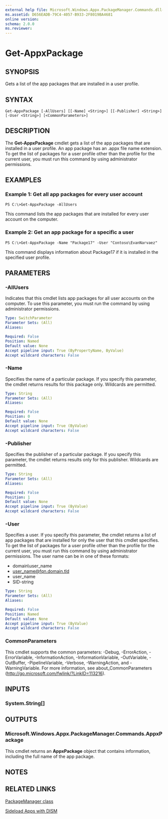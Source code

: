 ```yaml
---
external help file: Microsoft.Windows.Appx.PackageManager.Commands.dll-Help.xml
ms.assetid: D656EADB-79C4-4057-B933-2F8019BA4681
online version: 
schema: 2.0.0
ms.reviewer:
---
```


# Get-AppxPackage

## SYNOPSIS
Gets a list of the app packages that are installed in a user profile.

## SYNTAX

```
Get-AppxPackage [-AllUsers] [[-Name] <String>] [[-Publisher] <String>] [-User <String>] [<CommonParameters>]
```

## DESCRIPTION
The **Get-AppxPackage** cmdlet gets a list of the app packages that are installed in a user profile.
An app package has an .appx file name extension.
To get the list of packages for a user profile other than the profile for the current user, you must run this command by using administrator permissions.

## EXAMPLES

### Example 1: Get all app packages for every user account
```
PS C:\>Get-AppxPackage -AllUsers
```

This command lists the app packages that are installed for every user account on the computer.

### Example 2: Get an app package for a specific a user
```
PS C:\>Get-AppxPackage -Name "Package17" -User "Contoso\EvanNarvaez"
```

This command displays information about Package17 if it is installed in the specified user profile.

## PARAMETERS

### -AllUsers
Indicates that this cmdlet lists app packages for all user accounts on the computer.
To use this parameter, you must run the command by using administrator permissions.

```yaml
Type: SwitchParameter
Parameter Sets: (All)
Aliases: 

Required: False
Position: Named
Default value: None
Accept pipeline input: True (ByPropertyName, ByValue)
Accept wildcard characters: False
```

### -Name
Specifies the name of a particular package.
If you specify this parameter, the cmdlet returns results for this package only.
Wildcards are permitted.

```yaml
Type: String
Parameter Sets: (All)
Aliases: 

Required: False
Position: 0
Default value: None
Accept pipeline input: True (ByValue)
Accept wildcard characters: False
```

### -Publisher
Specifies the publisher of a particular package.
If you specify this parameter, the cmdlet returns results only for this publisher.
Wildcards are permitted.

```yaml
Type: String
Parameter Sets: (All)
Aliases: 

Required: False
Position: 1
Default value: None
Accept pipeline input: True (ByValue)
Accept wildcard characters: False
```

### -User
Specifies a user.
If you specify this parameter, the cmdlet returns a list of app packages that are installed for only the user that this cmdlet specifies.
To get the list of packages for a user profile other than the profile for the current user, you must run this command by using administrator permissions.
The user name can be in one of these formats: 

- domain\user_name
- user_name@fqn.domain.tld
- user_name
- SID-string

```yaml
Type: String
Parameter Sets: (All)
Aliases: 

Required: False
Position: Named
Default value: None
Accept pipeline input: True (ByValue)
Accept wildcard characters: False
```

### CommonParameters
This cmdlet supports the common parameters: -Debug, -ErrorAction, -ErrorVariable, -InformationAction, -InformationVariable, -OutVariable, -OutBuffer, -PipelineVariable, -Verbose, -WarningAction, and -WarningVariable. For more information, see about_CommonParameters (http://go.microsoft.com/fwlink/?LinkID=113216).

## INPUTS

### System.String[]

## OUTPUTS

### Microsoft.Windows.Appx.PackageManager.Commands.AppxPackage
This cmdlet returns an **AppxPackage** object that contains information, including the full name of the app package.

## NOTES

## RELATED LINKS

[PackageManager class](http://go.microsoft.com/fwlink/?LinkId=245447)

[Sideload Apps with DISM](http://go.microsoft.com/fwlink/?LinkID=231020)

